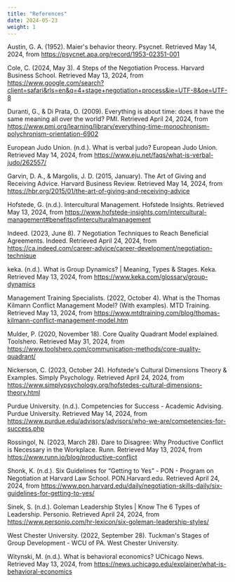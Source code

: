 ```yaml
---
title: "References"
date: 2024-05-23
weight: 1
---
```

Austin, G. A. (1952). Maier's behavior theory. Psycnet. Retrieved May 14, 2024, from https://psycnet.apa.org/record/1953-02351-001

Cole, C. (2024, May 3). 4 Steps of the Negotiation Process. Harvard Business School. Retrieved May 13, 2024, from https://www.google.com/search?client=safari&rls=en&q=4+stage+negotiation+process&ie=UTF-8&oe=UTF-8

Duranti, G., & Di Prata, O. (2009). Everything is about time: does it have the same meaning all over the world? PMI. Retrieved April 24, 2024, from https://www.pmi.org/learning/library/everything-time-monochronism-polychronism-orientation-6902

European Judo Union. (n.d.). What is verbal judo? European Judo Union. Retrieved May 14, 2024, from https://www.eju.net/faqs/what-is-verbal-judo/262557/

Garvin, D. A., & Margolis, J. D. (2015, January). The Art of Giving and Receiving Advice. Harvard Business Review. Retrieved May 14, 2024, from https://hbr.org/2015/01/the-art-of-giving-and-receiving-advice

Hofstede, G. (n.d.). Intercultural Management. Hofstede Insights. Retrieved May 13, 2024, from https://www.hofstede-insights.com/intercultural-management#benefitsofinterculturalmanagement

Indeed. (2023, June 8). 7 Negotiation Techniques to Reach Beneficial Agreements. Indeed. Retrieved April 24, 2024, from https://ca.indeed.com/career-advice/career-development/negotiation-technique

keka. (n.d.). What is Group Dynamics? | Meaning, Types & Stages. Keka. Retrieved May 13, 2024, from https://www.keka.com/glossary/group-dynamics

Management Training Specialists. (2022, October 4). What is the Thomas Kilmann Conflict Management Model? (With examples). MTD Training. Retrieved May 13, 2024, from https://www.mtdtraining.com/blog/thomas-kilmann-conflict-management-model.htm

Mulder, P. (2020, November 18). Core Quality Quadrant Model explained. Toolshero. Retrieved May 31, 2024, from https://www.toolshero.com/communication-methods/core-quality-quadrant/

Nickerson, C. (2023, October 24). Hofstede's Cultural Dimensions Theory & Examples. Simply Psychology. Retrieved April 24, 2024, from https://www.simplypsychology.org/hofstedes-cultural-dimensions-theory.html

Purdue University. (n.d.). Competencies for Success - Academic Advising. Purdue University. Retrieved May 14, 2024, from https://www.purdue.edu/advisors/advisors/who-we-are/competencies-for-success.php

Rossingol, N. (2023, March 28). Dare to Disagree: Why Productive Conflict is Necessary in the Workplace. Runn. Retrieved May 13, 2024, from https://www.runn.io/blog/productive-conflict

Shonk, K. (n.d.). Six Guidelines for “Getting to Yes” - PON - Program on Negotiation at Harvard Law School. PON.Harvard.edu. Retrieved April 24, 2024, from https://www.pon.harvard.edu/daily/negotiation-skills-daily/six-guidelines-for-getting-to-yes/

Sinek, S. (n.d.). Goleman Leadership Styles | Know The 6 Types of Leadership. Personio. Retrieved April 24, 2024, from https://www.personio.com/hr-lexicon/six-goleman-leadership-styles/

West Chester University. (2022, September 28). Tuckman's Stages of Group Development - WCU of PA. West Chester University.

Witynski, M. (n.d.). What is behavioral economics? UChicago News. Retrieved May 13, 2024, from https://news.uchicago.edu/explainer/what-is-behavioral-economics
